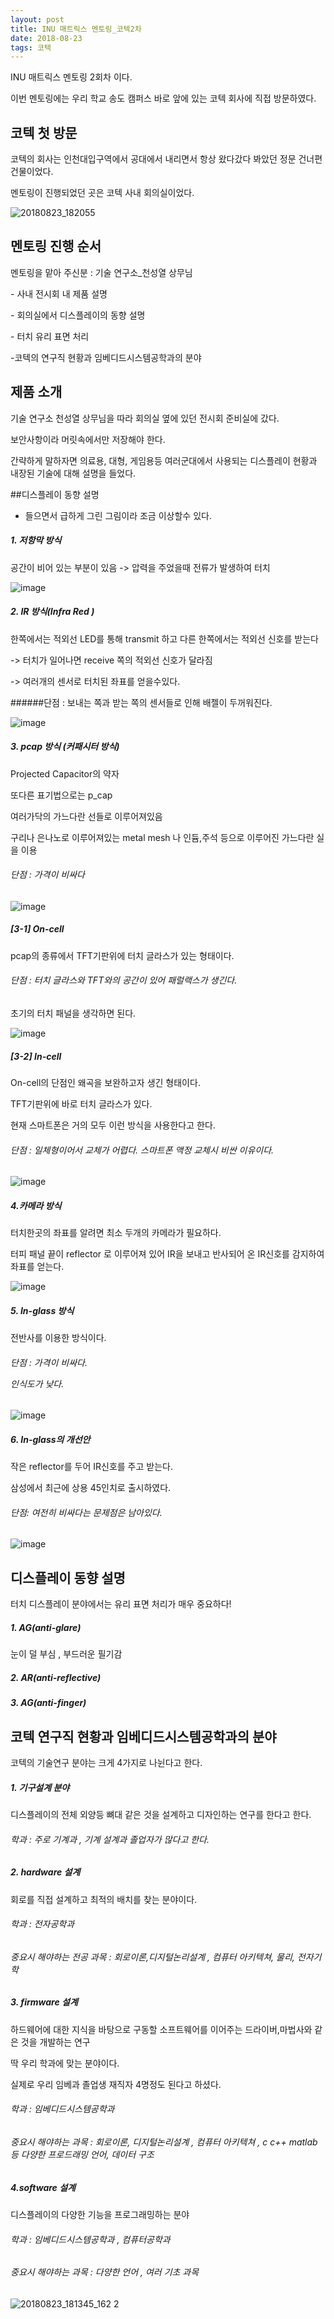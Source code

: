 ```yaml
---
layout: post
title: INU 매트릭스 멘토링_코텍2차
date: 2018-08-23
tags: 코텍
---
```


INU 매트릭스 멘토링 2회차 이다.


이번 멘토링에는 우리 학교 송도 캠퍼스 바로 앞에 있는 코텍 회사에 직접 방문하였다.

## 코텍 첫 방문

코텍의 회사는 인천대입구역에서 공대에서 내리면서 항상 왔다갔다 봐았던 정문 건너편 건물이었다.



멘토링이 진행되었던 곳은 코텍 사내 회의실이었다.



![20180823_182055](https://user-images.githubusercontent.com/42561360/44667759-a2339900-aa56-11e8-911d-52399901f05b.jpg)


## 멘토링 진행 순서

멘토링을 맡아 주신분 : 기술 연구소_천성열 상무님

<p>- 사내 전시회 내 제품 설명
<p>- 회의실에서 디스플레이의 동향 설명
<p> - 터치 유리 표면 처리
<p>-코텍의 연구직 현황과 임베디드시스템공학과의 분야</p>



## 제품 소개
기술 연구소 천성열 상무님을 따라 회의실 옆에 있던 전시회 준비실에 갔다.

보안사항이라 머릿속에서만 저장해야 한다.

간략하게 말하자면 의료용, 대형, 게임용등 여러군대에서 사용되는 디스플레이 현황과 내장된 기술에 대해 설명을 들었다.

##디스플레이 동향 설명

- 들으면서 급하게 그린 그림이라 조금 이상할수 있다.


##### 1. 저항막 방식
공간이 비어 있는 부분이 있음 -> 압력을 주었을때 전류가 발생하여 터치

![image](https://user-images.githubusercontent.com/42561360/44721939-6d7f1a80-ab06-11e8-954d-fd3005a0dc4b.png)




##### 2. IR 방식(Infra Red )
한쪽에서는 적외선 LED를 통해 transmit 하고 다른 한쪽에서는 적외선 신호를 받는다

-> 터치가 일어나면 receive 쪽의 적외선 신호가 달라짐

-> 여러개의 센서로 터치된 좌표를 얻을수있다.

######단점 : 보내는 쪽과 받는 쪽의 센서들로 인해 배젤이 두꺼워진다.




![image](https://user-images.githubusercontent.com/42561360/44721978-8e477000-ab06-11e8-94c4-3863fb11b7a1.png)

##### 3. pcap 방식 (커패시터 방식)
Projected Capacitor의 약자

또다른 표기법으로는 p_cap

여러가닥의 가느다란 선들로 이루어져있음

구리나 은나노로 이루어져있는 metal mesh 나 인듐,주석 등으로 이루어진 가느다란 실을 이용


###### 단점 : 가격이 비싸다

![image](https://user-images.githubusercontent.com/42561360/44722018-aae3a800-ab06-11e8-9d09-a1a04d0ca706.png)





##### [3-1] On-cell

pcap의 종류에서 TFT기판위에 터치 글라스가 있는 형태이다.

###### 단점 : 터치 글라스와 TFT와의 공간이 있어 패럴랙스가 생긴다.

초기의 터치 패널을 생각하면 된다.

![image](https://user-images.githubusercontent.com/42561360/44722033-bdf67800-ab06-11e8-8c1d-a28b4654f877.png)

##### [3-2] In-cell


On-cell의 단점인 왜곡을 보완하고자 생긴 형태이다.

TFT기판위에 바로 터치 글라스가 있다.

현재 스마트폰은 거의 모두 이런 방식을 사용한다고 한다.

###### 단점 : 일체형이어서 교체가 어렵다. 스마트폰 액정 교체시 비싼 이유이다.

![image](https://user-images.githubusercontent.com/42561360/44722044-c9e23a00-ab06-11e8-8750-24d52061d50e.png)


##### 4.카메라 방식

터치한곳의 좌표를 알려면 최소 두개의 카메라가 필요하다.

터피 패널 끝이 reflector 로 이루어져 있어 IR을 보내고 반사되어 온 IR신호를 감지하여 좌표를 얻는다.

![image](https://user-images.githubusercontent.com/42561360/44722062-d5cdfc00-ab06-11e8-875d-ba9d4d7d425f.png)

##### 5. In-glass 방식

전반사를 이용한 방식이다.

###### 단점 : 가격이 비싸다.<p>인식도가 낮다.

![image](https://user-images.githubusercontent.com/42561360/44722086-e8e0cc00-ab06-11e8-9004-44ba192c5537.png)

##### 6. In-glass의 개선안

작은 reflector를 두어 IR신호를 주고 받는다.

삼성에서 최근에 상용 45인치로 출시하였다.

###### 단점: 여전히 비싸다는 문제점은 남아있다.




![image](https://user-images.githubusercontent.com/42561360/44723563-542c9d00-ab0b-11e8-8955-e7659c99c7bb.png)


## 디스플레이 동향 설명

터치 디스플레이 분야에서는 유리 표면 처리가 매우 중요하다!

##### 1. AG(anti-glare)
눈이 덜 부심 , 부드러운 필기감

##### 2. AR(anti-reflective)

##### 3. AG(anti-finger)



## 코텍 연구직 현황과 임베디드시스템공학과의 분야

코텍의 기술연구 분야는 크게 4가지로 나뉜다고 한다.

##### 1. 기구설계 분야

디스플레이의 전체 외양등 뼈대 같은 것을 설계하고 디자인하는 연구를 한다고 한다.

###### 학과 : 주로 기계과 , 기계 설계과 졸업자가 많다고 한다.

##### 2. hardware 설계

회로를 직접 설계하고 최적의 배치를 찾는 분야이다.

###### 학과 : 전자공학과
###### 중요시 해야하는 전공 과목 : 회로이론,디지털논리설계 , 컴퓨터 아키텍쳐, 물리, 전자기학

##### 3. firmware 설계

하드웨어에 대한 지식을 바탕으로 구동할 소프트웨어를 이어주는 드라이버,마법사와 같은 것을 개발하는 연구

딱 우리 학과에 맞는 분야이다.

실제로 우리 임베과 졸업생 재직자 4명정도 된다고 하셨다.

###### 학과 : 임베디드시스템공학과
###### 중요시 해야하는 과목 : 회로이론, 디지털논리설계 , 컴퓨터 아키텍쳐 , c c++ matlab 등 다양한 프로드래밍 언어, 데이터 구조 

##### 4.software 설계 

디스플레이의 다양한 기능을 프로그래밍하는 분야

###### 학과 : 임베디드시스템공학과 , 컴퓨터공학과
###### 중요시 해야하는 과목 : 다양한 언어 , 여러 기초 과목




![20180823_181345_162 2](https://user-images.githubusercontent.com/42561360/44723505-28a9b280-ab0b-11e8-86c4-397b4bbc4a0e.jpg)

